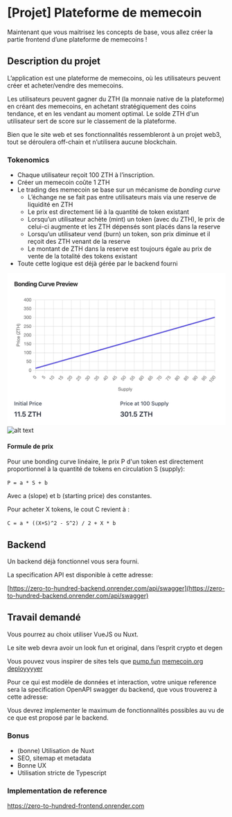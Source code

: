# [Projet] Plateforme de memecoin

Maintenant que vous maitrisez les concepts de base, vous allez créer la partie frontend d’une plateforme de memecoins !

## Description du projet

L’application est une plateforme de memecoins, où les utilisateurs peuvent créer et acheter/vendre des memecoins.

Les utilisateurs peuvent gagner du ZTH (la monnaie native de la plateforme) en créant des memecoins, en achetant stratégiquement des coins tendance, et en les vendant au moment optimal. Le solde ZTH d'un utilisateur sert de score sur le classement de la plateforme.

Bien que le site web et ses fonctionnalités ressembleront à un projet web3, tout se déroulera off-chain et n’utilisera aucune blockchain.

### Tokenomics

- Chaque utilisateur reçoit 100 ZTH à l’inscription.
- Créer un memecoin coûte 1 ZTH
- Le trading des memecoin se base sur un mécanisme de _bonding curve_
  - L’échange ne se fait pas entre utilisateurs mais via une reserve de liquidité en ZTH
  - Le prix est directement lié à la quantité de token existant
  - Lorsqu’un utilisateur achète (mint) un token (avec du ZTH), le prix de celui-ci augmente et les ZTH dépensés sont placés dans la reserve
  - Lorsqu’un utilisateur vend (burn) un token, son prix diminue et il reçoit des ZTH venant de la reserve
  - Le montant de ZTH dans la reserve est toujours égale au prix de vente de la totalité des tokens existant
- Toute cette logique est déjà gérée par le backend fourni

![Bonding curve preview](../assets/bonding-curve.jpg)
![alt text](https://miro.medium.com/v2/resize%3Afit%3A1400/format%3Awebp/0%2Ayl-NRQ37gIM9bQI9.png)

#### Formule de prix

Pour une bonding curve linéaire, le prix P d'un token est directement proportionnel à la quantité de tokens en circulation S (supply):

`P = a * S + b`

Avec a (slope) et b (starting price) des constantes.

Pour acheter X tokens, le cout C revient à :

`C = a * ((X+S)^2 - S^2) / 2 + X * b`

## Backend

Un backend déjà fonctionnel vous sera fourni.

La specification API est disponible à cette adresse:

[https://zero-to-hundred-backend.onrender.com/api/swagger](https://zero-to-hundred-backend.onrender.com/api/swagger)

## Travail demandé

Vous pourrez au choix utiliser VueJS ou Nuxt.

Le site web devra avoir un look fun et original, dans l’esprit crypto et degen

Vous pouvez vous inspirer de sites tels que [pump.fun](https://pump.fun/board) [memecoin.org](https://www.memecoin.org/) [deployyyyer](https://deployyyyer.io/)

Pour ce qui est modèle de données et interaction, votre unique reference sera la specification OpenAPI swagger du backend, que vous trouverez à cette adresse:

Vous devrez implementer le maximum de fonctionnalités possibles au vu de ce que est proposé par le backend.

### Bonus

- (bonne) Utilisation de Nuxt
- SEO, sitemap et metadata
- Bonne UX
- Utilisation stricte de Typescript

### Implementation de reference

https://zero-to-hundred-frontend.onrender.com
